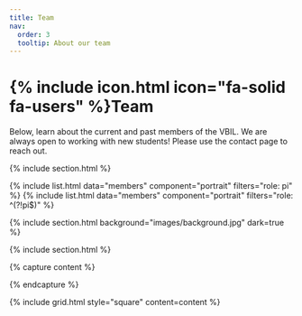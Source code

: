 ```yaml
---
title: Team
nav:
  order: 3
  tooltip: About our team
---
```


# {% include icon.html icon="fa-solid fa-users" %}Team

Below, learn about the current and past members of the VBIL. We are always open to working with new students! Please use the contact page to reach out.

{% include section.html %}

{% include list.html data="members" component="portrait" filters="role: pi" %}
{% include list.html data="members" component="portrait" filters="role: ^(?!pi$)" %}

{% include section.html background="images/background.jpg" dark=true %}

{% include section.html %}

{% capture content %}

{% endcapture %}

{% include grid.html style="square" content=content %}
